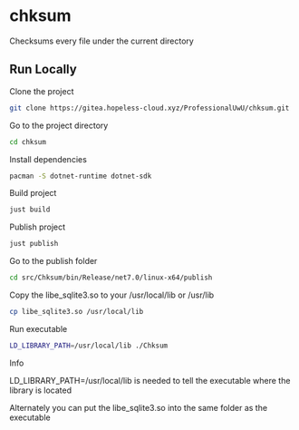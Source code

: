 # chksum

Checksums every file under the current directory

## Run Locally

Clone the project

```bash
git clone https://gitea.hopeless-cloud.xyz/ProfessionalUwU/chksum.git
```

Go to the project directory

```bash
cd chksum
```

Install dependencies

```bash
pacman -S dotnet-runtime dotnet-sdk
```

Build project

```bash
just build
```

Publish project

```bash
just publish
```

Go to the publish folder
```bash
cd src/Chksum/bin/Release/net7.0/linux-x64/publish
```

Copy the libe_sqlite3.so to your /usr/local/lib or /usr/lib
```bash
cp libe_sqlite3.so /usr/local/lib
```

Run executable

```bash
LD_LIBRARY_PATH=/usr/local/lib ./Chksum
```

Info

LD_LIBRARY_PATH=/usr/local/lib is needed to tell the executable where the library is located

Alternately you can put the libe_sqlite3.so into the same folder as the executable